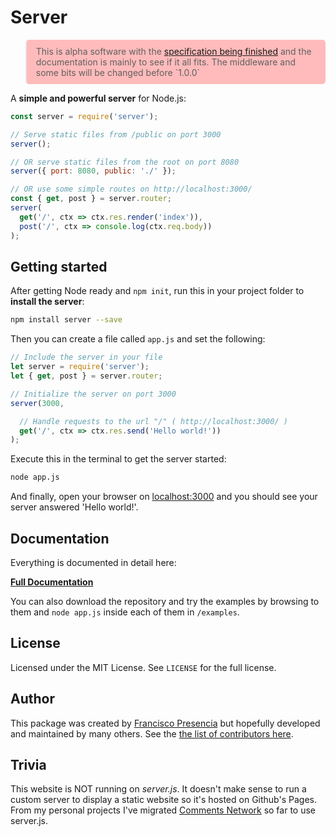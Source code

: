 # Server

<blockquote style="background: #fbb; padding: 10px 15px; border-radius: 5px;">This is alpha software with the <a href="https://github.com/franciscop/server/issues/1">specification being finished</a> and the documentation is mainly to see if it all fits. The middleware and some bits will be changed before `1.0.0`</blockquote>

A **simple and powerful server** for Node.js:

```js
const server = require('server');

// Serve static files from /public on port 3000
server();

// OR serve static files from the root on port 8080
server({ port: 8080, public: './' });

// OR use some simple routes on http://localhost:3000/
const { get, post } = server.router;
server(
  get('/', ctx => ctx.res.render('index')),
  post('/', ctx => console.log(ctx.req.body))
);
```



## Getting started

After getting Node ready and `npm init`, run this in your project folder to **install the server**:

```bash
npm install server --save
```

Then you can create a file called `app.js` and set the following:

```js
// Include the server in your file
let server = require('server');
let { get, post } = server.router;

// Initialize the server on port 3000
server(3000,

  // Handle requests to the url "/" ( http://localhost:3000/ )
  get('/', ctx => ctx.res.send('Hello world!'))
);
```

Execute this in the terminal to get the server started:

```bash
node app.js
```

And finally, open your browser on [localhost:3000](http://localhost:3000/) and you should see your server answered 'Hello world!'.



## Documentation

Everything is documented in detail here:

<strong><a class="button" href="/documentation"><i class="fa fa-file-code-o"></i> Full Documentation</a></strong>

You can also download the repository and try the examples by browsing to them and `node app.js` inside each of them in `/examples`.



## License

Licensed under the MIT License. See `LICENSE` for the full license.



## Author

This package was created by [Francisco Presencia](http://francisco.io/) but hopefully developed and maintained by many others. See the [the list of contributors here](https://github.com/serverjs/server/graphs/contributors).



## Trivia

This website is NOT running on *server.js*. It doesn't make sense to run a custom server to display a static website so it's hosted on Github's Pages. From my personal projects I've migrated [Comments Network](https://comments.network/) so far to use server.js.

